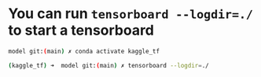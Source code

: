 # You can run `tensorboard --logdir=./` to start a tensorboard


```bash
model git:(main) ✗ conda activate kaggle_tf

(kaggle_tf) ➜  model git:(main) ✗ tensorboard --logdir=./    
```